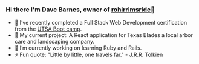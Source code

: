 ### Hi there I'm Dave Barnes, owner of [rohirrimsride](https://github.com/rohirrimsride/rohirrimsride-portfolio)👋

- 🔭 I’ve recently completed a Full Stack Web Development certification from the [UTSA Boot camp](https://bootcamp.utsa.edu/coding/).
- 🔭 My current project: A React application for Texas Blades a local arbor care and landscaping company.  
- 🌱 I’m currently working on learning Ruby and Rails. 
- ⚡ Fun quote: "Little by little, one travels far." - J.R.R. Tolkien 
